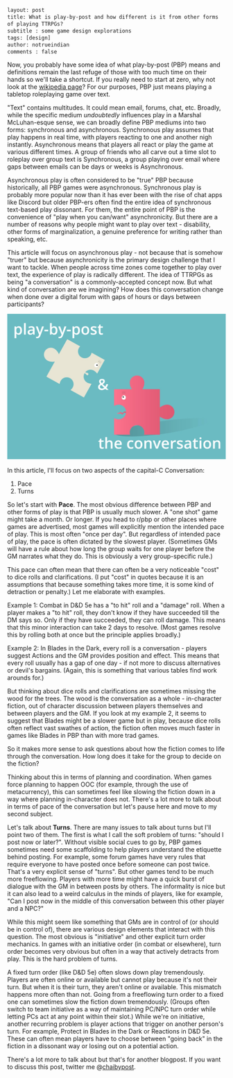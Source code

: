 ```
layout: post
title: What is play-by-post and how different is it from other forms of playing TTRPGs?
subtitle : some game design explorations
tags: [design]
author: notrueindian
comments : false
```

Now, you probably have some idea of what play-by-post (PBP) means and definitions remain the last refuge of those with too much time on their hands so we'll take a shortcut. If you really need to start at zero, why not look at the [wikipedia page](https://en.wikipedia.org/wiki/Play-by-post_role-playing_game)? For our purposes, PBP just means playing a tabletop roleplaying game over text.  

"Text" contains multitudes. It could mean email, forums, chat, etc. Broadly, while the specific medium *undoubtedly* influences play in a Marshal McLuhan-esque sense, we can broadly define PBP mediums into two forms: synchronous and asynchronous. Synchronous play assumes that play happens in real time, with players reacting to one and another nigh instantly. Asynchronous means that players all react or play the game at various different times. A group of friends who all carve out a time slot to roleplay over group text is Synchronous, a group playing over email where gaps between emails can be days or weeks is Asynchronous. 

Asynchronous play is often considered to be "true" PBP because historically, all PBP games were asynchronous. Synchronous play is probably more popular now than it has ever been with the rise of chat apps like Discord but older PBP-ers often find the entire idea of synchronous text-based play dissonant. For them, the entire point of PBP is the convenience of "play when you can/want" asynchronicity. But there are a number of reasons why people might want to play over text - disability, other forms of marginalization, a genuine preference for writing rather than speaking, etc.

This article will focus on asynchronous play - not because that is somehow "truer" but because asynchronicity is the primary design challenge that I want to tackle. When people across time zones come together to play over text, the experience of play is radically different. The idea of TTRPGs as being "a conversation" is a commonly-accepted concept now. But what kind of conversation are we imagining? How does this conversation change when done over a digital forum with gaps of hours or days between participants?

![](/assets/img/pbp.png)

In this article, I'll focus on two aspects of the capital-C Conversation: 

1. Pace 
2. Turns

So let's start with **Pace**. The most obvious difference between PBP and other forms of play is that PBP is usually much slower. A "one shot" game might take a month. Or longer. If you head to r/pbp or other places where games are advertised, most games will explicitly mention the intended pace of play. This is most often "once per day". But regardless of intended pace of play, the pace is often dictated by the slowest player. (Sometimes GMs will have a rule about how long the group waits for one player before the GM narrates what they do. This is obviously a very group-specific rule.)

This pace can often mean that there can often be a very noticeable "cost" to dice rolls and clarifications. (I put "cost" in quotes because it is an assumptions that because something takes more time, it is some kind of detraction or penalty.) Let me elaborate with examples.

Example 1: Combat in D&D 5e has a "to hit" roll and a "damage" roll. When a player makes a "to hit" roll, they don't know if they have succeeded till the DM says so. Only if they have succeeded, they can roll damage. This means that this minor interaction can take 2 days to resolve. (Most games resolve this by rolling both at once but the principle applies broadly.)

Example 2: In Blades in the Dark, every roll is a conversation - players suggest Actions and the GM provides position and effect. This means that every roll usually has a gap of one day - if not more to discuss alternatives or devil's bargains. (Again, this is something that various tables find work arounds for.) 

But thinking about dice rolls and clarifications are sometimes missing the wood for the trees. The wood is the conversation as a whole - in-character fiction, out of character discussion between players themselves and between players and the GM. If you look at my example 2, it seems to suggest that Blades might be a slower game but in play, because dice rolls often reflect vast swathes of action, the fiction often moves much faster in games like Blades in PBP than with more trad games. 

So it makes more sense to ask questions about how the fiction comes to life through the conversation. How long does it take for the group to decide on the fiction? 

Thinking about this in terms of planning and coordination. When games force planning to happen OOC (for example, through the use of metacurrency), this can sometimes feel like slowing the fiction down in a way where planning in-character does not. There's a lot more to talk about in terms of pace of the conversation but let's pause here and move to my second subject.

Let's talk about **Turns**. There are many issues to talk about turns but I'll point two of them. The first is what I call the soft problem of turns: "should I post now or later?". Without visible social cues to go by, PBP games sometimes need some scaffolding to help players understand the etiquette behind posting. For example, some forum games have very rules that require everyone to have posted once before someone can post twice. That's a very explicit sense of "turns". But other games tend to be much more freeflowing. Players with more time might have a quick burst of dialogue with the GM in between posts by others. The informality is nice but it can also lead to a weird calculus in the minds of players, like for example, "Can I post now in the middle of this conversation between this other player and a NPC?"

While this might seem like something that GMs are in control of (or should be in control of), there are various design elements that interact with this question.  The most obvious is "initiative" and other explicit turn order mechanics. In games with an initiative order (in combat or elsewhere), turn order becomes very obvious but often in a way that actively detracts from play. This is the hard problem of turns. 

A fixed turn order (like D&D 5e) often slows down play tremendously. Players are often online or available but cannot play because it's not their turn. But when it is their turn, they aren't online or available. This mismatch happens more often than not. Going from a freeflowing turn order to a fixed one can sometimes slow the fiction down tremendously. (Groups often switch to team initiative as a way of maintaining PC/NPC turn order while letting PCs act at any point within their slot.) While we're on initiative, another recurring problem is player actions that trigger on another person's turn. For example, Protect in Blades in the Dark or Reactions in D&D 5e. These can often mean players have to choose between "going back" in the fiction in a dissonant way or losing out on a potential action. 

There's a lot more to talk about but that's for another blogpost. If you want to discuss this post, twitter me @[chaibypost](twitter.com/chaibypost). 